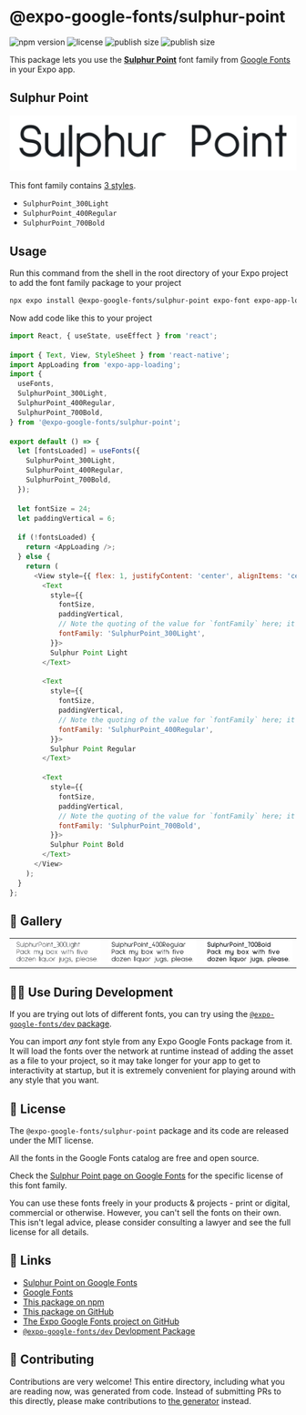 # @expo-google-fonts/sulphur-point

![npm version](https://flat.badgen.net/npm/v/@expo-google-fonts/sulphur-point)
![license](https://flat.badgen.net/github/license/expo/google-fonts)
![publish size](https://flat.badgen.net/packagephobia/install/@expo-google-fonts/sulphur-point)
![publish size](https://flat.badgen.net/packagephobia/publish/@expo-google-fonts/sulphur-point)

This package lets you use the [**Sulphur Point**](https://fonts.google.com/specimen/Sulphur+Point) font family from [Google Fonts](https://fonts.google.com/) in your Expo app.

## Sulphur Point

![Sulphur Point](./font-family.png)

This font family contains [3 styles](#-gallery).

- `SulphurPoint_300Light`
- `SulphurPoint_400Regular`
- `SulphurPoint_700Bold`

## Usage

Run this command from the shell in the root directory of your Expo project to add the font family package to your project
```sh
npx expo install @expo-google-fonts/sulphur-point expo-font expo-app-loading
```

Now add code like this to your project
```js
import React, { useState, useEffect } from 'react';

import { Text, View, StyleSheet } from 'react-native';
import AppLoading from 'expo-app-loading';
import {
  useFonts,
  SulphurPoint_300Light,
  SulphurPoint_400Regular,
  SulphurPoint_700Bold,
} from '@expo-google-fonts/sulphur-point';

export default () => {
  let [fontsLoaded] = useFonts({
    SulphurPoint_300Light,
    SulphurPoint_400Regular,
    SulphurPoint_700Bold,
  });

  let fontSize = 24;
  let paddingVertical = 6;

  if (!fontsLoaded) {
    return <AppLoading />;
  } else {
    return (
      <View style={{ flex: 1, justifyContent: 'center', alignItems: 'center' }}>
        <Text
          style={{
            fontSize,
            paddingVertical,
            // Note the quoting of the value for `fontFamily` here; it expects a string!
            fontFamily: 'SulphurPoint_300Light',
          }}>
          Sulphur Point Light
        </Text>

        <Text
          style={{
            fontSize,
            paddingVertical,
            // Note the quoting of the value for `fontFamily` here; it expects a string!
            fontFamily: 'SulphurPoint_400Regular',
          }}>
          Sulphur Point Regular
        </Text>

        <Text
          style={{
            fontSize,
            paddingVertical,
            // Note the quoting of the value for `fontFamily` here; it expects a string!
            fontFamily: 'SulphurPoint_700Bold',
          }}>
          Sulphur Point Bold
        </Text>
      </View>
    );
  }
};

```

## 🔡 Gallery


||||
|-|-|-|
|![SulphurPoint_300Light](./SulphurPoint_300Light.ttf.png)|![SulphurPoint_400Regular](./SulphurPoint_400Regular.ttf.png)|![SulphurPoint_700Bold](./SulphurPoint_700Bold.ttf.png)||


## 👩‍💻 Use During Development

If you are trying out lots of different fonts, you can try using the [`@expo-google-fonts/dev` package](https://github.com/expo/google-fonts/tree/master/font-packages/dev#readme).

You can import *any* font style from any Expo Google Fonts package from it. It will load the fonts
over the network at runtime instead of adding the asset as a file to your project, so it may take longer
for your app to get to interactivity at startup, but it is extremely convenient
for playing around with any style that you want.

## 📖 License

The `@expo-google-fonts/sulphur-point` package and its code are released under the MIT license.

All the fonts in the Google Fonts catalog are free and open source.

Check the [Sulphur Point page on Google Fonts](https://fonts.google.com/specimen/Sulphur+Point) for the specific license of this font family.

You can use these fonts freely in your products & projects - print or digital, commercial or otherwise. However, you can't sell the fonts on their own. This isn't legal advice, please consider consulting a lawyer and see the full license for all details.

## 🔗 Links

- [Sulphur Point on Google Fonts](https://fonts.google.com/specimen/Sulphur+Point)
- [Google Fonts](https://fonts.google.com/)
- [This package on npm](https://www.npmjs.com/package/@expo-google-fonts/sulphur-point)
- [This package on GitHub](https://github.com/expo/google-fonts/tree/master/font-packages/sulphur-point)
- [The Expo Google Fonts project on GitHub](https://github.com/expo/google-fonts)
- [`@expo-google-fonts/dev` Devlopment Package](https://github.com/expo/google-fonts/tree/master/font-packages/dev)

## 🤝 Contributing

Contributions are very welcome! This entire directory, including what you are reading now, was generated from code. Instead of submitting PRs to this directly, please make contributions to [the generator](https://github.com/expo/google-fonts/tree/master/packages/generator) instead.
